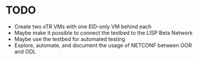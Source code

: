 # TODO

* Create two xTR VMs with one EID-only VM behind each
* Maybe make it possible to connect the testbed to the LISP Beta Network
* Maybe use the testbed for automated testing
* Explore, automate, and document the usage of NETCONF between OOR and ODL

